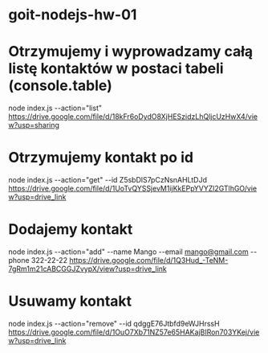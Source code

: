 # goit-nodejs-hw-01

# Otrzymujemy i wyprowadzamy całą listę kontaktów w postaci tabeli (console.table)

node index.js --action="list"
https://drive.google.com/file/d/18kFr6oDydO8XjHESzidzLhQljcUzHwX4/view?usp=sharing

# Otrzymujemy kontakt po id

node index.js --action="get" --id Z5sbDlS7pCzNsnAHLtDJd
https://drive.google.com/file/d/1UoTvQYSSjevM1ijKkEPpYVYZl2GTlhGO/view?usp=drive_link

# Dodajemy kontakt

node index.js --action="add" --name Mango --email mango@gmail.com --phone 322-22-22
https://drive.google.com/file/d/1Q3Hud_-TeNM-7gRm1m21cABCGGJZvypX/view?usp=drive_link

# Usuwamy kontakt

node index.js --action="remove" --id qdggE76Jtbfd9eWJHrssH
https://drive.google.com/file/d/1OuO7Xb71NZ57e65HAKajBIRon703YKej/view?usp=drive_link
